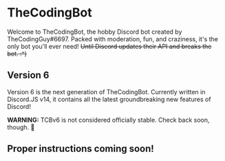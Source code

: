 # TheCodingBot
Welcome to TheCodingBot, the hobby Discord bot created by TheCodingGuy#6697. Packed with moderation, fun, and craziness, it's the only bot you'll ever need! ~~Until Discord updates their API and breaks the bot. :^)~~

## Version 6
Version 6 is the next generation of TheCodingBot. Currently written in Discord.JS v14, it contains all the latest groundbreaking new features of Discord!

**WARNING:** TCBv6 is not considered officially stable. Check back soon, though. :eyes:

## Proper instructions coming soon!